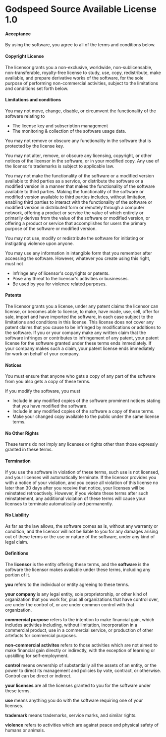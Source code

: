 # Godspeed Source Available License 1.0

#### Acceptance

By using the software, you agree to all of the terms and conditions below.

#### Copyright License

The licensor grants you a non-exclusive, worldwide, non-sublicensable, non-transferable, royalty-free license to study, use, copy, redistribute, make available, and prepare derivative works of the software, for the sole purpose of performing non-commercial activities, subject to the limitations and conditions set forth below.

#### Limitations and conditions

You may not move, change, disable, or circumvent the functionality of the software relating to 
* The license key and subscription management
* The monitoring & collection of the software usage data. 

You may not remove or obscure any functionality in the software that is protected by the license key.

You may not alter, remove, or obscure any licensing, copyright, or other notices of the licensor in the software, or in your modified copy. Any use of the licensor’s trademarks is subject to applicable law.

You may not make the functionality of the software or a modified version available to third parties as a service, or distribute the software or a modified version in a manner that makes the functionality of the software available to third parties. Making the functionality of the software or modified version available to third parties includes, without limitation, enabling third parties to interact with the functionality of the software or modified version in distributed form or remotely through a computer network, offering a product or service the value of which entirely or primarily derives from the value of the software or modified version, or offering a product or service that accomplishes for users the primary purpose of the software or modified version.

You may not use, modify or redistribute the software for initiating or instigating violence upon anyone.

You may use any information in intangible form that you remember after accessing the software. However, whatever you create using this right, must not 
* Infringe any of licensor's copyrights or patents.
* Pose any threat to the licensor's activities or businesses.
* Be used by you for violence related purposes.

#### Patents

The licensor grants you a license, under any patent claims the licensor can license, or becomes able to license, to make, have made, use, sell, offer for sale, import and have imported the software, in each case subject to the limitations and conditions in this license. This license does not cover any patent claims that you cause to be infringed by modifications or additions to the software. If you or your company make any written claim that the software infringes or contributes to infringement of any patent, your patent license for the software granted under these terms ends immediately. If your company makes such a claim, your patent license ends immediately for work on behalf of your company.

#### Notices

You must ensure that anyone who gets a copy of any part of the software from you also gets a copy of these terms.

If you modify the software, you must 
* Include in any modified copies of the software prominent notices stating that you have modified the software.
* Include in any modified copies of the software a copy of these terms.
* Make your changed copy available to the public under the same license terms.

#### No Other Rights

These terms do not imply any licenses or rights other than those expressly granted in these terms.

#### Termination

If you use the software in violation of these terms, such use is not licensed, and your licenses will automatically terminate. If the licensor provides you with a notice of your violation, and you cease all violation of this license no later than 30 days after you receive that notice, your licenses will be reinstated retroactively. However, if you violate these terms after such reinstatement, any additional violation of these terms will cause your licenses to terminate automatically and permanently.

#### No Liability

As far as the law allows, the software comes as is, without any warranty or condition, and the licensor will not be liable to you for any damages arising out of these terms or the use or nature of the software, under any kind of legal claim.

#### Definitions

The **licensor** is the entity offering these terms, and the **software** is the software the licensor makes available under these terms, including any portion of it.

**you** refers to the individual or entity agreeing to these terms.

**your company** is any legal entity, sole proprietorship, or other kind of organization that you work for, plus all organizations that have control over, are under the control of, or are under common control with that organization. 

**commercial purpose** refers to the intention to make financial gain, which includes activities including, without limitation, incorporation in a commercial product, use in a commercial service, or production of other artefacts for commercial purposes. 

**non-commercial activites** refers to those activities which are not aimed to make financial gain directly or indirectly, with the exception of learning or upskilling for self-employment.

**control** means ownership of substantially all the assets of an entity, or the power to direct its management and policies by vote, contract, or otherwise. Control can be direct or indirect.

**your licenses** are all the licenses granted to you for the software under these terms.

**use** means anything you do with the software requiring one of your licenses.

**trademark** means trademarks, service marks, and similar rights.

**violence** refers to activities which are against peace and physical safety of humans or animals.
